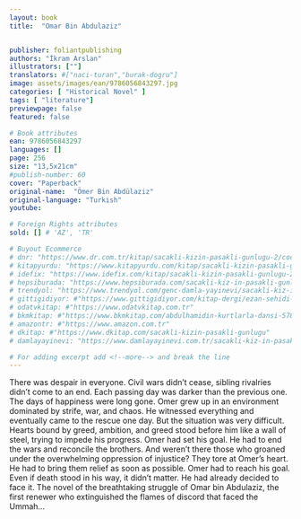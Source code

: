 ```yaml
---
layout: book
title:  "Omar Bin Abdulaziz"


publisher: foliantpublishing
authors: "İkram Arslan"
illustrators: [""]
translators: #["naci-turan","burak-dogru"]
image: assets/images/ean/9786056843297.jpg
categories: [ "Historical Novel" ]
tags: [ "literature"]
previewpage: false
featured: false

# Book attributes
ean: 9786056843297
languages: []
page: 256
size: "13,5x21cm"
#publish-number: 60
cover: "Paperback"
original-name:  "Ömer Bin Abdülaziz"
original-language: "Turkish"
youtube:

# Foreign Rights attributes
sold: [] # 'AZ', 'TR'

# Buyout Ecommerce
# dnr: "https://www.dr.com.tr/kitap/sacakli-kizin-pasakli-gunlugu-2/cocuk-ve-genclik/genclik-10-yas/roman-oyku/urunno=0001893059001"
# kitapyurdu: "https://www.kitapyurdu.com/kitap/sacakli-kizin-pasakli-gunlugu-2-/560122.html&filter_name=Sa%C3%A7akl%C4%B1+K%C4%B1z%27%C4%B1n+Pasakl%C4%B1+G%C3%BCnl%C3%BC%C4%9F%C3%BC+2"
# idefix: "https://www.idefix.com/kitap/sacakli-kizin-pasakli-gunlugu-2/cocuk-ve-genclik/genclik-10-yas/roman-oyku/urunno=0001893059001"
# hepsiburada: "https://www.hepsiburada.com/sacakli-kiz-in-pasakli-gunlugu-2-damla-yayinevi-p-HBV000012ER86"
# trendyol: "https://www.trendyol.com/genc-damla-yayinevi/sacakli-kiz-in-pasakli-gunlugu-2-p-54825777"
# gittigidiyor: #"https://www.gittigidiyor.com/kitap-dergi/ezan-sehidi-adnan-menderes_pdp_732728793"
# odatvkitap: #"https://www.odatvkitap.com.tr"
# bkmkitap: #"https://www.bkmkitap.com/abdulhamidin-kurtlarla-dansi-578226"
# amazontr: #"https://www.amazon.com.tr"
# dkitap: #"https://www.dkitap.com/sacakli-kizin-pasakli-gunlugu"
# damlayayinevi: "https://www.damlayayinevi.com.tr/sacakli-kiz-in-pasakli-gunlugu-2-bu-iste-bi-terslik-var"

# For adding excerpt add <!--more--> and break the line
---
```

There was despair in everyone. Civil wars didn’t
cease, sibling rivalries didn’t come to an end. Each
passing day was darker than the previous one. The
days of happiness were long gone.
Omer grew up in an environment dominated by
strife, war, and chaos. He witnessed everything
and eventually came to the rescue one day.
But the situation was very difficult. Hearts bound
by greed, ambition, and greed stood before him
like a wall of steel, trying to impede his progress.
Omer had set his goal. He had to end the wars
and reconcile the brothers. And weren’t there those
who groaned under the overwhelming oppression
of injustice? They tore at Omer’s heart. He had to
bring them relief as soon as possible.
Omer had to reach his goal. Even if death stood
in his way, it didn’t matter. He had already decided
to face it.
The novel of the breathtaking struggle of Omar
bin Abdulaziz, the first renewer who extinguished
the flames of discord that faced the Ummah...
<!--more--> 

